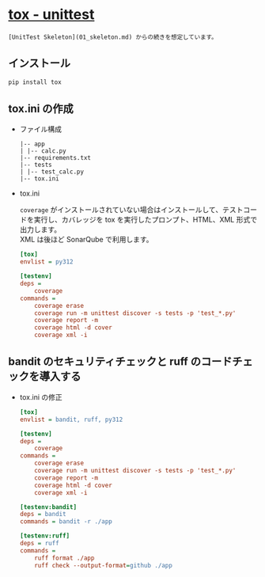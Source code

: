 [tox - unittest](https://pypi.org/project/tox/)
===

```{note}
[UnitTest Skeleton](01_skeleton.md) からの続きを想定しています。
```

## インストール

```bash
pip install tox
```

## tox.ini の作成

- ファイル構成

    ```text
    |-- app
    | |-- calc.py
    |-- requirements.txt
    |-- tests
    | |-- test_calc.py
    |-- tox.ini
    ```

- tox.ini

    `coverage` がインストールされていない場合はインストールして、テストコードを実行し、カバレッジを tox を実行したプロンプト、HTML、XML 形式で出力します。  
    XML は後ほど SonarQube で利用します。

    ```ini
    [tox]
    envlist = py312

    [testenv]
    deps =
        coverage
    commands =
        coverage erase
        coverage run -m unittest discover -s tests -p 'test_*.py'
        coverage report -m
        coverage html -d cover
        coverage xml -i
    ```

## bandit のセキュリティチェックと ruff のコードチェックを導入する

- tox.ini の修正

    ```ini
    [tox]
    envlist = bandit, ruff, py312

    [testenv]
    deps =
        coverage
    commands =
        coverage erase
        coverage run -m unittest discover -s tests -p 'test_*.py'
        coverage report -m
        coverage html -d cover
        coverage xml -i

    [testenv:bandit]
    deps = bandit
    commands = bandit -r ./app

    [testenv:ruff]
    deps = ruff
    commands =
        ruff format ./app
        ruff check --output-format=github ./app
    ```
